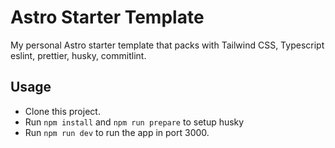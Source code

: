 # Astro Starter Template

My personal Astro starter template that packs with Tailwind CSS, Typescript eslint, prettier, husky, commitlint.

## Usage

- Clone this project.
- Run `npm install` and `npm run prepare` to setup husky
- Run `npm run dev` to run the app in port 3000.
